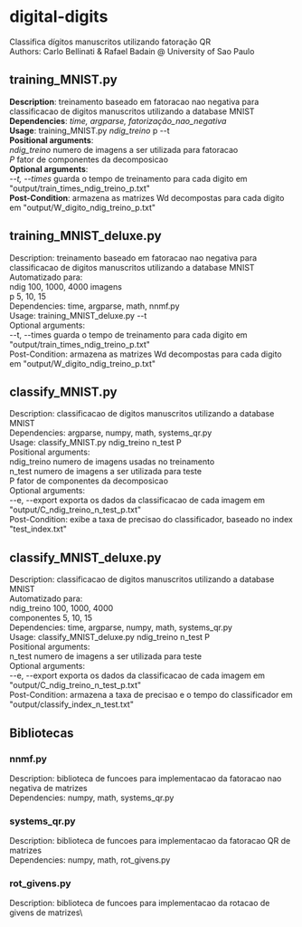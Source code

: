# digital-digits
Classifica dígitos manuscritos utilizando fatoração QR\
Authors: Carlo Bellinati & Rafael Badain @ University of Sao Paulo

## training_MNIST.py
**Description**: treinamento baseado em fatoracao nao negativa para classificacao de digitos manuscritos utilizando a database MNIST\
**Dependencies**: *time, argparse, fatorização_nao_negativa*\
**Usage**: training_MNIST.py *ndig_treino* p --t\
**Positional arguments**:\
    *ndig_treino*   numero de imagens a ser utilizada para fatoracao\
    *P*             fator de componentes da decomposicao\
**Optional arguments**:\
    *--t, --times*  guarda o tempo de treinamento para cada digito em "output/train_times_ndig_treino_p.txt"\
**Post-Condition**: armazena as matrizes Wd decompostas para cada digito em "output/W_digito_ndig_treino_p.txt"

## training_MNIST_deluxe.py
Description: treinamento baseado em fatoracao nao negativa para classificacao de digitos manuscritos utilizando a database MNIST\
Automatizado para:\
    ndig 100, 1000, 4000 imagens\
    p    5, 10, 15\
Dependencies: time, argparse, math, nnmf.py\
Usage: training_MNIST_deluxe.py --t\
Optional arguments:\
    --t, --times  guarda o tempo de treinamento para cada digito em "output/train_times_ndig_treino_p.txt"\
Post-Condition: armazena as matrizes Wd decompostas para cada digito  em "output/W_digito_ndig_treino_p.txt"

## classify_MNIST.py
Description: classificacao de digitos manuscritos utilizando a database MNIST\
Dependencies: argparse, numpy, math, systems_qr.py\
Usage: classify_MNIST.py ndig_treino n_test P\
Positional arguments:\
    ndig_treino   numero de imagens usadas no treinamento\
    n_test        numero de imagens a ser utilizada para teste\
    P             fator de componentes da decomposicao\
Optional arguments:\
    --e, --export exporta os dados da classificacao de cada imagem em "output/C_ndig_treino_n_test_p.txt"\
Post-Condition: exibe a taxa de precisao do classificador, baseado no index "test_index.txt"

## classify_MNIST_deluxe.py
Description: classificacao de digitos manuscritos utilizando a database MNIST\
Automatizado para:\
    ndig_treino 100, 1000, 4000\
    componentes 5, 10, 15\
Dependencies: time, argparse, numpy, math, systems_qr.py\
Usage: classify_MNIST_deluxe.py ndig_treino n_test P\
Positional arguments:\
    n_test        numero de imagens a ser utilizada para teste\
Optional arguments:\
    --e, --export exporta os dados da classificacao de cada imagem em "output/C_ndig_treino_n_test_p.txt"\
Post-Condition: armazena a taxa de precisao e o tempo do classificador em "output/classify_index_n_test.txt"

## Bibliotecas
### nnmf.py
Description: biblioteca de funcoes para implementacao da fatoracao nao negativa de matrizes\
Dependencies: numpy, math, systems_qr.py

### systems_qr.py
Description: biblioteca de funcoes para implementacao da fatoracao QR de matrizes\
Dependencies: numpy, math, rot_givens.py

### rot_givens.py
Description: biblioteca de funcoes para implementacao da rotacao de givens de matrizes\